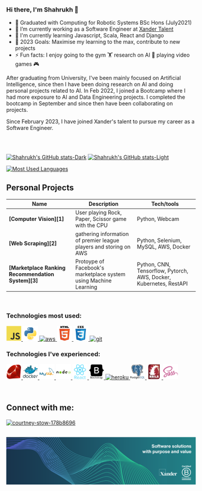 ### Hi there, I'm Shahrukh 👋

- 🌱  Graduated with Computing for Robotic Systems BSc Hons (July2021)
- 🔭  I’m currently working as a Software Engineer at [Xander Talent](https://www.xandertalent.com/)
- 🌱  I'm currently learning Javascript, Scala, React and Django
- 🥅  2023 Goals: Maximise my learning to the max, contribute to new projects
- ⚡  Fun facts: I enjoy going to the gym 🏋️ research on AI 🥁 playing video games 🎮

After graduating from University, I've been mainly focused on Artificial Intelligence, since then I have been doing research on AI and doing personal projects related to AI. In Feb 2022, I joined a Bootcamp where I had more exposure to AI and Data Engineering projects. I completed the bootcamp in September and since then have been collaborating on projects.

Since February 2023, I have joined Xander's talent to pursue my career as a Software Engineer.

##
<br/>

[![Shahrukh's GitHub stats-Dark](https://github-readme-stats.vercel.app/api?username=Scharukh7&show_icons=true&theme=dark#gh-dark-mode-only)](https://github.com/anuraghazra/github-readme-stats#gh-dark-mode-only)
[![Shahrukh's GitHub stats-Light](https://github-readme-stats.vercel.app/api?username=Scharukh7&show_icons=true&theme=default#gh-light-mode-only)](https://github.com/anuraghazra/github-readme-stats#gh-light-mode-only)


[![Most Used Languages](https://github-readme-stats.vercel.app/api/top-langs/?username=Scharukh7&layout=compact)](https://github.com/Scharukh7/github-readme-stats)

## <a name="projects">Personal Projects</a>

| Name                         | Description                     | Tech/tools                                                        |
| -----------------------------| ------------------------        | ----------------------
| **[Computer Vision][1]**      | User playing Rock, Paper, Scissor game with the CPU      | Python, Webcam
| **[Web Scraping][2]**       | gathering information of premier league players and storing on AWS | Python, Selenium, MySQL, AWS, Docker
| **[Marketplace Ranking Recommendation System][3]**    | Protoype of Facebook's marketplace system using Machine Learning  | Python, CNN, Tensorflow, Pytorch, AWS, Docker, Kubernetes, RestAPI   

<br/>

### Technologies most used:
<p align="left"> <a href="https://developer.mozilla.org/en-US/docs/Web/JavaScript" target="_blank" rel="noreferrer"> <img src="https://raw.githubusercontent.com/devicons/devicon/master/icons/javascript/javascript-original.svg" alt="javascript" width="40" height="40"/> </a> <a href="https://www.python.org" target="_blank" rel="noreferrer"> <img src="https://raw.githubusercontent.com/devicons/devicon/master/icons/python/python-original.svg" alt="python" width="40" height="40"/> </a>   <a href="https://aws.amazon.com" target="_blank" rel="noreferrer"> <img src="https://cdn.jsdelivr.net/gh/devicons/devicon/icons/amazonwebservices/amazonwebservices-original.svg" alt="aws" width="40" height="40"/> </a> <a href="https://www.w3.org/html/" target="_blank" rel="noreferrer"> <img src="https://raw.githubusercontent.com/devicons/devicon/master/icons/html5/html5-original-wordmark.svg" alt="html5" width="40" height="40"/> </a> <a href="https://www.w3schools.com/css/" target="_blank" rel="noreferrer"> <img src="https://raw.githubusercontent.com/devicons/devicon/master/icons/css3/css3-original-wordmark.svg" alt="css3" width="40" height="40"/> </a> <a href="https://git-scm.com/" target="_blank" rel="noreferrer"> <img src="https://www.vectorlogo.zone/logos/git-scm/git-scm-icon.svg" alt="git" width="40" height="40"/> </a> </p>

### Technologies I've experienced:
<p align="left"> <a href="https://www.ruby-lang.org/en/" target="_blank" rel="noreferrer"> <img src="https://raw.githubusercontent.com/devicons/devicon/master/icons/ruby/ruby-original.svg" alt="ruby" width="40" height="40"/> </a> <a href="https://www.docker.com/" target="_blank" rel="noreferrer"> <img src="https://raw.githubusercontent.com/devicons/devicon/master/icons/docker/docker-original-wordmark.svg" alt="docker" width="40" height="40"/> </a> <a href="https://www.mysql.com/" target="_blank" rel="noreferrer"> <img src="https://raw.githubusercontent.com/devicons/devicon/master/icons/mysql/mysql-original-wordmark.svg" alt="mysql" width="40" height="40"/> </a> <a href="https://nodejs.org" target="_blank" rel="noreferrer"> <img src="https://raw.githubusercontent.com/devicons/devicon/master/icons/nodejs/nodejs-original-wordmark.svg" alt="nodejs" width="40" height="40"/> </a>  <a href="https://reactjs.org/" target="_blank" rel="noreferrer"> <img src="https://raw.githubusercontent.com/devicons/devicon/master/icons/react/react-original-wordmark.svg" alt="react" width="40" height="40"/> </a> <a href="https://getbootstrap.com" target="_blank" rel="noreferrer"> <img src="https://raw.githubusercontent.com/devicons/devicon/master/icons/bootstrap/bootstrap-plain-wordmark.svg" alt="bootstrap" width="40" height="40"/> </a> <a href="https://heroku.com" target="_blank" rel="noreferrer"> <img src="https://www.vectorlogo.zone/logos/heroku/heroku-icon.svg" alt="heroku" width="40" height="40"/> </a> <a href="https://www.postgresql.org" target="_blank" rel="noreferrer"> <img src="https://raw.githubusercontent.com/devicons/devicon/master/icons/postgresql/postgresql-original-wordmark.svg" alt="postgresql" width="40" height="40"/> </a> <a href="https://rubyonrails.org" target="_blank" rel="noreferrer"> <img src="https://raw.githubusercontent.com/devicons/devicon/master/icons/rails/rails-original-wordmark.svg" alt="rails" width="40" height="40"/> </a> <a href="https://sass-lang.com" target="_blank" rel="noreferrer"> <img src="https://raw.githubusercontent.com/devicons/devicon/master/icons/sass/sass-original.svg" alt="sass" width="40" height="40"/> </a>
          
</p>
<br/>

## Connect with me:

<a href="https://linkedin.com/in/shahrukh-shah-8b555a171" target="blank"><img align="center" src="https://cdn.jsdelivr.net/gh/devicons/devicon/icons/linkedin/linkedin-original.svg" alt="courtney-stow-178b8696" height="40" width="40" /></a>
<br/>

##
<img src="https://raw.githubusercontent.com/OliverCadman/OliverCadman/master/assets/images/LinkedIn%20Software%20%26%20Data%20Engineering.png"></img>
